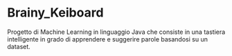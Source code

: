 # Brainy_Keiboard
Progetto di Machine Learning in linguaggio Java che consiste in una tastiera intelligente in grado di apprendere e suggerire parole basandosi su un dataset.
